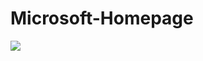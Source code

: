 # Microsoft-Homepage
![](https://www.versionmuseum.com/images/websites/microsoft-website/microsoft-website%5E2019%5Ehomepage.jpg)
